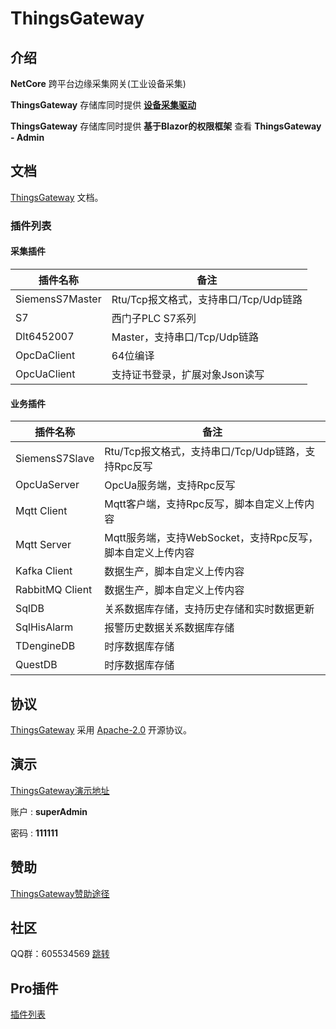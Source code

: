 
# ThingsGateway

## 介绍

 **NetCore** 跨平台边缘采集网关(工业设备采集)

 **ThingsGateway** 存储库同时提供 [**设备采集驱动**](https://www.nuget.org/packages?q=Tags%3A%22ThingsGateway%22)

 **ThingsGateway** 存储库同时提供 **基于Blazor的权限框架** 查看 **ThingsGateway - Admin**


## 文档

[ThingsGateway](https://diego2098.gitee.io/thingsgateway-docs/) 文档。

### 插件列表

#### 采集插件
| 插件名称 | 备注 | 
|-------|-------|
| SiemensS7Master | Rtu/Tcp报文格式，支持串口/Tcp/Udp链路 | 
| S7 | 西门子PLC S7系列 | 
| Dlt6452007 | Master，支持串口/Tcp/Udp链路 | 
| OpcDaClient | 64位编译 |
| OpcUaClient | 支持证书登录，扩展对象Json读写 |

#### 业务插件
| 插件名称 | 备注 | 
|-------|-------|
| SiemensS7Slave | Rtu/Tcp报文格式，支持串口/Tcp/Udp链路，支持Rpc反写 | 
| OpcUaServer | OpcUa服务端，支持Rpc反写 | 
| Mqtt Client | Mqtt客户端，支持Rpc反写，脚本自定义上传内容 | 
| Mqtt Server | Mqtt服务端，支持WebSocket，支持Rpc反写，脚本自定义上传内容 | 
| Kafka Client | 数据生产，脚本自定义上传内容 | 
| RabbitMQ Client | 数据生产，脚本自定义上传内容 | 
| SqlDB | 关系数据库存储，支持历史存储和实时数据更新 | 
| SqlHisAlarm | 报警历史数据关系数据库存储 | 
| TDengineDB | 时序数据库存储 | 
| QuestDB | 时序数据库存储 | 

## 协议

[ThingsGateway](https://gitee.com/diego2098/ThingsGateway) 采用 [Apache-2.0](https://gitee.com/diego2098/ThingsGateway/blob/master/LICENSE) 开源协议。

## 演示

[ThingsGateway演示地址](http://120.24.62.140:5000/)

账户	:  **superAdmin**	

密码 : **111111**

## 赞助

[ThingsGateway赞助途径](https://diego2098.gitee.io/thingsgateway-docs/docs/1000)

## 社区

QQ群：605534569 [跳转](http://qm.qq.com/cgi-bin/qm/qr?_wv=1027&k=NnBjPO-8kcNFzo_RzSbdICflb97u2O1i&authKey=V1MI3iJtpDMHc08myszP262kDykbx2Yev6ebE4Me0elTe0P0IFAmtU5l7Sy5w0jx&noverify=0&group_code=605534569)

## Pro插件

[插件列表](https://diego2098.gitee.io/thingsgateway-docs/docs/1001)



